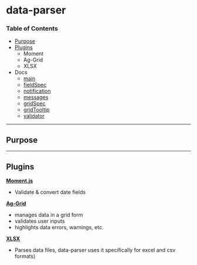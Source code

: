# data-parser

### Table of Contents

* [Purpose](https://github.com/HammerHand92/data-parser#purpose)
* [Plugins](https://github.com/HammerHand92/data-parser#plugins)
  - Moment
  - Ag-Grid
  - XLSX
* Docs
  - [main]()
  - [fieldSpec]()
  - [notification]()
  - [messages]()
  - [gridSpec]()
  - [gridTooltip]()
  - [validator]()

-----------
## Purpose

-----------

## Plugins

 **[Moment.js]()**

 * Validate & convert date fields

 **[Ag-Grid]()**

 * manages data in a grid form
 * validates user inputs
 * highlights data errors, warnings, etc.

 **[XLSX]()**

 * Parses data files, data-parser uses it specifically for excel and csv formats)



